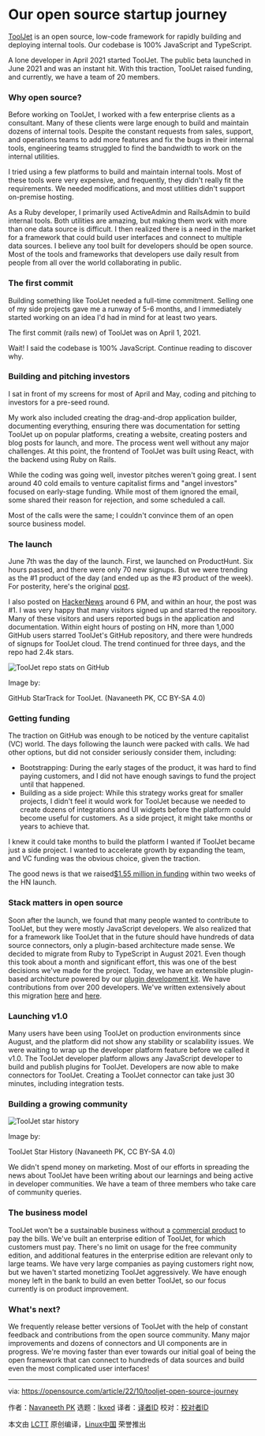 [#]: subject: "Our open source startup journey"
[#]: via: "https://opensource.com/article/22/10/tooljet-open-source-journey"
[#]: author: "Navaneeth PK https://opensource.com/users/navaneeth"
[#]: collector: "lkxed"
[#]: translator: " "
[#]: reviewer: " "
[#]: publisher: " "
[#]: url: " "

Our open source startup journey
======

[ToolJet][1] is an open source, low-code framework for rapidly building and deploying internal tools. Our codebase is 100% JavaScript and TypeScript.

A lone developer in April 2021 started ToolJet. The public beta launched in June 2021 and was an instant hit. With this traction, ToolJet raised funding, and currently, we have a team of 20 members.

### Why open source?

Before working on ToolJet, I worked with a few enterprise clients as a consultant. Many of these clients were large enough to build and maintain dozens of internal tools. Despite the constant requests from sales, support, and operations teams to add more features and fix the bugs in their internal tools, engineering teams struggled to find the bandwidth to work on the internal utilities.

I tried using a few platforms to build and maintain internal tools. Most of these tools were very expensive, and frequently, they didn't really fit the requirements. We needed modifications, and most utilities didn't support on-premise hosting.

As a Ruby developer, I primarily used ActiveAdmin and RailsAdmin to build internal tools. Both utilities are amazing, but making them work with more than one data source is difficult. I then realized there is a need in the market for a framework that could build user interfaces and connect to multiple data sources. I believe any tool built for developers should be open source. Most of the tools and frameworks that developers use daily result from people from all over the world collaborating in public.

### The first commit

Building something like ToolJet needed a full-time commitment. Selling one of my side projects gave me a runway of 5-6 months, and I immediately started working on an idea I'd had in mind for at least two years.

The first commit (rails new) of ToolJet was on April 1, 2021.

Wait! I said the codebase is 100% JavaScript. Continue reading to discover why.

### Building and pitching investors

I sat in front of my screens for most of April and May, coding and pitching to investors for a pre-seed round.

My work also included creating the drag-and-drop application builder, documenting everything, ensuring there was documentation for setting ToolJet up on popular platforms, creating a website, creating posters and blog posts for launch, and more. The process went well without any major challenges. At this point, the frontend of ToolJet was built using React, with the backend using Ruby on Rails.

While the coding was going well, investor pitches weren't going great. I sent around 40 cold emails to venture capitalist firms and "angel investors" focused on early-stage funding. While most of them ignored the email, some shared their reason for rejection, and some scheduled a call.

Most of the calls were the same; I couldn't convince them of an open source business model.

### The launch

June 7th was the day of the launch. First, we launched on ProductHunt. Six hours passed, and there were only 70 new signups. But we were trending as the #1 product of the day (and ended up as the #3 product of the week). For posterity, here's the original [post][2].

I also posted on [HackerNews][3] around 6 PM, and within an hour, the post was #1. I was very happy that many visitors signed up and starred the repository. Many of these visitors and users reported bugs in the application and documentation. Within eight hours of posting on HN, more than 1,000 GitHub users starred ToolJet's GitHub repository, and there were hundreds of signups for ToolJet cloud. The trend continued for three days, and the repo had 2.4k stars.

![ToolJet repo stats on GitHub][4]

Image by: 

GitHub StarTrack for ToolJet. (Navaneeth PK, CC BY-SA 4.0)

### Getting funding

The traction on GitHub was enough to be noticed by the venture capitalist (VC) world. The days following the launch were packed with calls. We had other options, but did not consider seriously consider them, including:

- Bootstrapping: During the early stages of the product, it was hard to find paying customers, and I did not have enough savings to fund the project until that happened.
- Building as a side project: While this strategy works great for smaller projects, I didn't feel it would work for ToolJet because we needed to create dozens of integrations and UI widgets before the platform could become useful for customers. As a side project, it might take months or years to achieve that.

I knew it could take months to build the platform I wanted if ToolJet became just a side project. I wanted to accelerate growth by expanding the team, and VC funding was the obvious choice, given the traction.

The good news is that we raised[$1.55 million in funding][5] within two weeks of the HN launch.

### Stack matters in open source

Soon after the launch, we found that many people wanted to contribute to ToolJet, but they were mostly JavaScript developers. We also realized that for a framework like ToolJet that in the future should have hundreds of data source connectors, only a plugin-based architecture made sense. We decided to migrate from Ruby to TypeScript in August 2021. Even though this took about a month and significant effort, this was one of the best decisions we've made for the project. Today, we have an extensible plugin-based architecture powered by our [plugin development kit][6]. We have contributions from over 200 developers. We've written extensively about this migration [here][7] and [here][8].

### Launching v1.0

Many users have been using ToolJet on production environments since August, and the platform did not show any stability or scalability issues. We were waiting to wrap up the developer platform feature before we called it v1.0. The ToolJet developer platform allows any JavaScript developer to build and publish plugins for ToolJet. Developers are now able to make connectors for ToolJet. Creating a ToolJet connector can take just 30 minutes, including integration tests.

### Building a growing community

![ToolJet star history][9]

Image by: 

ToolJet Star History (Navaneeth PK, CC BY-SA 4.0)

We didn't spend money on marketing. Most of our efforts in spreading the news about ToolJet have been writing about our learnings and being active in developer communities. We have a team of three members who take care of community queries.

### The business model

ToolJet won't be a sustainable business without a [commercial product][10] to pay the bills. We've built an enterprise edition of ToolJet, for which customers must pay. There's no limit on usage for the free community edition, and additional features in the enterprise edition are relevant only to large teams. We have very large companies as paying customers right now, but we haven't started monetizing ToolJet aggressively. We have enough money left in the bank to build an even better ToolJet, so our focus currently is on product improvement.

### What's next?

We frequently release better versions of ToolJet with the help of constant feedback and contributions from the open source community. Many major improvements and dozens of connectors and UI components are in progress. We're moving faster than ever towards our initial goal of being the open framework that can connect to hundreds of data sources and build even the most complicated user interfaces!

--------------------------------------------------------------------------------

via: https://opensource.com/article/22/10/tooljet-open-source-journey

作者：[Navaneeth PK][a]
选题：[lkxed][b]
译者：[译者ID](https://github.com/译者ID)
校对：[校对者ID](https://github.com/校对者ID)

本文由 [LCTT](https://github.com/LCTT/TranslateProject) 原创编译，[Linux中国](https://linux.cn/) 荣誉推出

[a]: https://opensource.com/users/navaneeth
[b]: https://github.com/lkxed
[1]: https://github.com/ToolJet/ToolJet
[2]: https://www.producthunt.com/products/tooljet-0-5-3
[3]: https://news.ycombinator.com/item?id=27421408
[4]: https://opensource.com/sites/default/files/2022-10/tooljet-repo-stats.png
[5]: https://blog.tooljet.com/raising-vc-funding-for-open-source-project
[6]: https://www.npmjs.com/package/@tooljet/cli
[7]: https://blog.tooljet.com/migrating-toojet-from-ruby-on-rails-to-nodejs
[8]: https://blog.tooljet.com/how-we-migrated-tooljet-server-from-ruby-to-node-js
[9]: https://opensource.com/sites/default/files/2022-10/tooljet-star-history.png
[10]: https://opensource.com/article/19/11/product-vs-project
